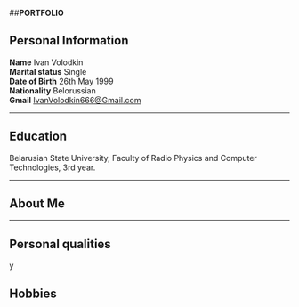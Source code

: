 ##**PORTFOLIO**
## Personal Information
**Name**                   Ivan Volodkin<br>
**Marital status**                        Single<br>
**Date of Birth**                        26th May 1999<br>
**Nationality**				  Belorussian<br>
**Gmail**                       IvanVolodkin666@Gmail.com

***

## Education
Belarusian State University, Faculty of Radio Physics and Computer Technologies, 3rd year.



***

## About Me

***



## Personal qualities
y

## Hobbies



